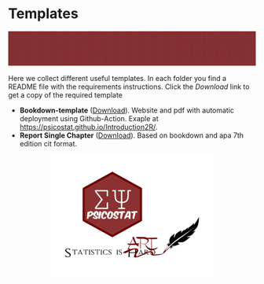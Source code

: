 # Templates

<img src="https://github.com/psicostat/templates/blob/main/images/banner.png" height="70px" width="100%">


Here we collect different useful templates. In each folder you find a README file with the requirements instructions. Click the *Download* link to get a copy of the required template

- **Bookdown-template** ([Download](https://downgit.github.io/#/home?url=https://github.com/psicostat/templates/tree/main/Bookdown-template)). Website and pdf with automatic deployment using Github-Action. Exaple at https://psicostat.github.io/Introduction2R/.
- **Report Single Chapter** ([Download](https://downgit.github.io/#/home?url=https://github.com/psicostat/templates/tree/main/Report-single-chapter)). Based on bookdown and apa 7th edition cit format.

<p align="center">
<img src="https://github.com/psicostat/templates/blob/main/images/logo_psicostat.png" height="250px" align= "center">
</p>
